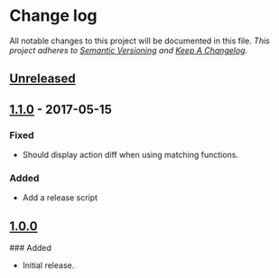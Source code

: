 # Change log

All notable changes to this project will be documented in this file.
*This project adheres to [Semantic Versioning](http://semver.org/) and [Keep A Changelog](http://keepachangelog.com/).*

## [Unreleased]

## [1.1.0] - 2017-05-15
### Fixed
  - Should display action diff when using matching functions.

### Added
  - Add a release script

## [1.0.0]
### Added
  - Initial release.

[Unreleased]: https://github.com/themouette/chai-redux-mock-store/compare/1.1.0...master
[1.1.0]: https://github.com/themouette/chai-redux-mock-store/compare/1.0.0...1.1.0
[1.0.0]: https://github.com/themouette/chai-redux-mock-store/tags/1.0.0
